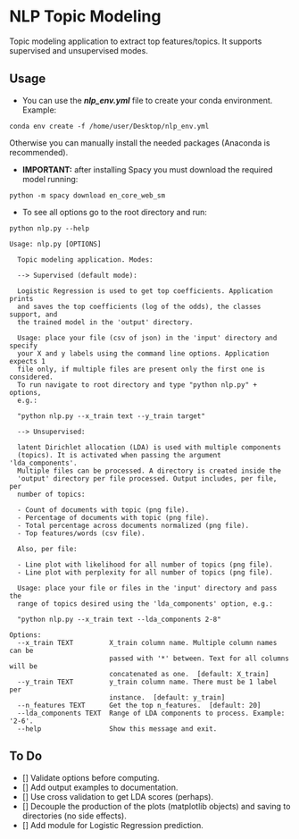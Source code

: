 # NLP Topic Modeling
Topic modeling application to extract top features/topics. It supports supervised 
and unsupervised modes.

## Usage
- You can use the ***nlp_env.yml*** file to create your conda environment. Example:
```console
conda env create -f /home/user/Desktop/nlp_env.yml
```
Otherwise you can manually install the needed packages (Anaconda is recommended). 
- **IMPORTANT:** after installing Spacy you must download the required model running:
```console
python -m spacy download en_core_web_sm
```
- To see all options go to the root directory and run:
```console
python nlp.py --help
```


```console
Usage: nlp.py [OPTIONS]

  Topic modeling application. Modes:

  --> Supervised (default mode):

  Logistic Regression is used to get top coefficients. Application prints
  and saves the top coefficients (log of the odds), the classes support, and
  the trained model in the 'output' directory.

  Usage: place your file (csv of json) in the 'input' directory and specify
  your X and y labels using the command line options. Application expects 1
  file only, if multiple files are present only the first one is considered.
  To run navigate to root directory and type "python nlp.py" + options,
  e.g.:

  "python nlp.py --x_train text --y_train target"

  --> Unsupervised:

  latent Dirichlet allocation (LDA) is used with multiple components
  (topics). It is activated when passing the argument 'lda_components'.
  Multiple files can be processed. A directory is created inside the
  'output' directory per file processed. Output includes, per file, per
  number of topics:

  - Count of documents with topic (png file).
  - Percentage of documents with topic (png file).
  - Total percentage across documents normalized (png file).
  - Top features/words (csv file).

  Also, per file:

  - Line plot with likelihood for all number of topics (png file).
  - Line plot with perplexity for all number of topics (png file).

  Usage: place your file or files in the 'input' directory and pass the
  range of topics desired using the 'lda_components' option, e.g.:

  "python nlp.py --x_train text --lda_components 2-8"

Options:
  --x_train TEXT         X_train column name. Multiple column names can be
                         passed with '*' between. Text for all columns will be
                         concatenated as one.  [default: X_train]
  --y_train TEXT         y_train column name. There must be 1 label per
                         instance.  [default: y_train]
  --n_features TEXT      Get the top n_features.  [default: 20]
  --lda_components TEXT  Range of LDA components to process. Example: '2-6'.
  --help                 Show this message and exit.

```

## To Do
- [] Validate options before computing.
- [] Add output examples to documentation.
- [] Use cross validation to get LDA scores (perhaps).
- [] Decouple the production of the plots (matplotlib objects) and saving to directories (no side effects).
- [] Add module for Logistic Regression prediction. 

